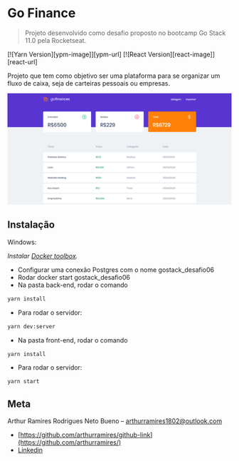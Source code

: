 # Go Finance
> Projeto desenvolvido como desafio proposto no bootcamp Go Stack 11.0 pela Rocketseat.

[![Yarn Version][ypm-image]][ypm-url]
[![React Version][react-image]][react-url]


Projeto que tem como objetivo ser uma plataforma para se organizar um fluxo de caixa, seja de carteiras pessoais ou empresas.

![](./Assets/list.png)

## Instalação

Windows:

_Instalar [Docker toolbox](https://docs.docker.com/toolbox/toolbox_install_windows/)._
* Configurar uma conexão Postgres com o nome gostack_desafio06
* Rodar docker start gostack_desafio06
* Na pasta back-end, rodar o comando 
````sh
yarn install
````
* Para rodar o servidor:
````sh
yarn dev:server
````
* Na pasta front-end, rodar o comando 
````sh
yarn install
````
* Para rodar o servidor:
````sh
yarn start
````

## Meta

Arthur Ramires Rodrigues Neto Bueno – arthurramires1802@outlook.com

* [https://github.com/arthurramires/github-link](https://github.com/arthurramires/)
* [Linkedin](https://www.linkedin.com/in/arthur-ramires-rodrigues-neto-9687a1193/)